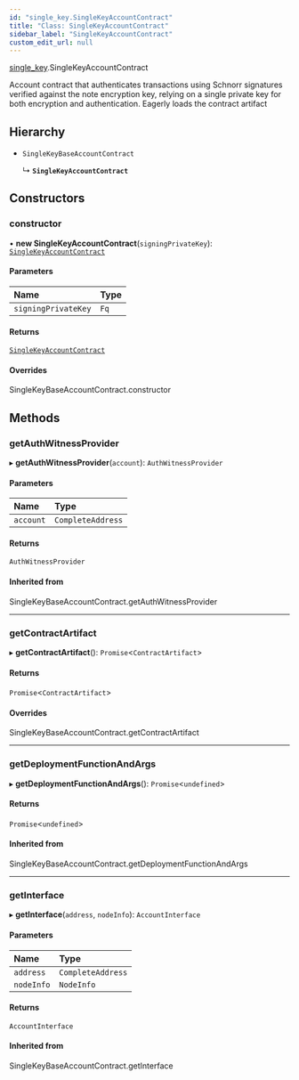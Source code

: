 ```yaml
---
id: "single_key.SingleKeyAccountContract"
title: "Class: SingleKeyAccountContract"
sidebar_label: "SingleKeyAccountContract"
custom_edit_url: null
---
```


[single\_key](../modules/single_key.md).SingleKeyAccountContract

Account contract that authenticates transactions using Schnorr signatures verified against
the note encryption key, relying on a single private key for both encryption and authentication.
Eagerly loads the contract artifact

## Hierarchy

- `SingleKeyBaseAccountContract`

  ↳ **`SingleKeyAccountContract`**

## Constructors

### constructor

• **new SingleKeyAccountContract**(`signingPrivateKey`): [`SingleKeyAccountContract`](single_key.SingleKeyAccountContract.md)

#### Parameters

| Name | Type |
| :------ | :------ |
| `signingPrivateKey` | `Fq` |

#### Returns

[`SingleKeyAccountContract`](single_key.SingleKeyAccountContract.md)

#### Overrides

SingleKeyBaseAccountContract.constructor

## Methods

### getAuthWitnessProvider

▸ **getAuthWitnessProvider**(`account`): `AuthWitnessProvider`

#### Parameters

| Name | Type |
| :------ | :------ |
| `account` | `CompleteAddress` |

#### Returns

`AuthWitnessProvider`

#### Inherited from

SingleKeyBaseAccountContract.getAuthWitnessProvider

___

### getContractArtifact

▸ **getContractArtifact**(): `Promise`\<`ContractArtifact`\>

#### Returns

`Promise`\<`ContractArtifact`\>

#### Overrides

SingleKeyBaseAccountContract.getContractArtifact

___

### getDeploymentFunctionAndArgs

▸ **getDeploymentFunctionAndArgs**(): `Promise`\<`undefined`\>

#### Returns

`Promise`\<`undefined`\>

#### Inherited from

SingleKeyBaseAccountContract.getDeploymentFunctionAndArgs

___

### getInterface

▸ **getInterface**(`address`, `nodeInfo`): `AccountInterface`

#### Parameters

| Name | Type |
| :------ | :------ |
| `address` | `CompleteAddress` |
| `nodeInfo` | `NodeInfo` |

#### Returns

`AccountInterface`

#### Inherited from

SingleKeyBaseAccountContract.getInterface
